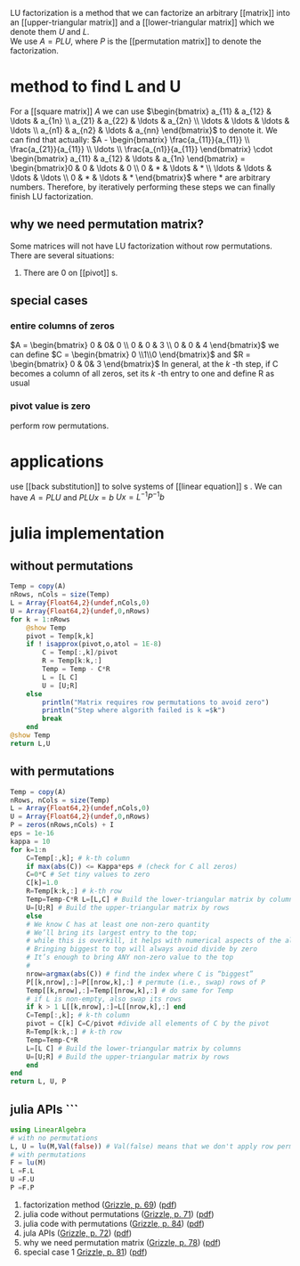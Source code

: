LU factorization is a method that we can factorize an arbitrary [[matrix]] into an [[upper-triangular matrix]] and a [[lower-triangular matrix]] which we denote them $U$ and $L$.  
We use  $A = PLU$, where $P$  is the [[permutation matrix]] to denote the factorization. 

# method to find L and U 
For a [[square matrix]] $A$ we can use $\begin{bmatrix} a_{11} & a_{12} & \ldots & a_{1n} \\ a_{21} & a_{22} & \ldots & a_{2n} \\ \ldots & \ldots & \ldots & \ldots \\ a_{n1} & a_{n2} & \ldots & a_{nn}  \end{bmatrix}$ to denote it. 
We can find that actually: $A - \begin{bmatrix} \frac{a_{11}}{a_{11}} \\ \frac{a_{21}}{a_{11}} \\ \ldots \\ \frac{a_{n1}}{a_{11}}  \end{bmatrix} \cdot \begin{bmatrix} a_{11} & a_{12} & \ldots & a_{1n} \end{bmatrix} = \begin{bmatrix}0 & 0 & \ldots & 0 \\ 0 & * & \ldots & * \\ \ldots & \ldots & \ldots & \ldots \\ 0 & * & \ldots & * \end{bmatrix}$ where $*$ are arbitrary numbers. 
Therefore, by iteratively performing these steps we can finally finish LU factorization. 
## why we need permutation matrix? 
Some matrices will not have LU factorization without row permutations. There are several situations: 
1. There are $0$ on [[pivot]] s. 
## special cases 
### entire columns of zeros 
$A = \begin{bmatrix} 0 & 0& 0 \\ 0 & 0 & 3 \\ 0 & 0 & 4 \end{bmatrix}$ 
we can define $C = \begin{bmatrix} 0 \\1\\0 \end{bmatrix}$ and $R = \begin{bmatrix} 0 & 0& 3 \end{bmatrix}$ 
In general, at the $k$ -th step, if C becomes a column of all zeros, set its $k$ -th entry to one and define R as usual
### pivot value is zero 
perform row permutations. 
# applications 

use [[back substitution]] to solve systems of [[linear equation]] s .
We can have $A = PLU$ and $PLUx = b$
$Ux = L^{-1}P^{-1}b$

# julia implementation
## without permutations 
```julia 
Temp = copy(A)
nRows, nCols = size(Temp)
L = Array{Float64,2}(undef,nCols,0)
U = Array{Float64,2}(undef,0,nRows)
for k = 1:nRows 
	@show Temp 
	pivot = Temp[k,k]
	if ! isapprox(pivot,o,atol = 1E-8)
		C = Temp[:,k]/pivot 
		R = Temp[k:k,:]
		Temp = Temp - C*R
		L = [L C]
		U = [U;R] 
	else 
		println("Matrix requires row permutations to avoid zero")
		println("Step where algorith failed is k =$k")
		break
	end 
@show Temp
return L,U
```
## with permutations 
```julia 
Temp = copy(A)
nRows, nCols = size(Temp)
L = Array{Float64,2}(undef,nCols,0)
U = Array{Float64,2}(undef,0,nRows)
P = zeros(nRows,nCols) + I
eps = 1e-16 
kappa = 10 
for k=1:n 
	C=Temp[:,k]; # k-th column 
	if max(abs(C)) <= Kappa*eps # (check for C all zeros) 
	C=0*C # Set tiny values to zero 
	C[k]=1.0 
	R=Temp[k:k,:] # k-th row 
	Temp=Temp-C*R L=[L,C] # Build the lower-triangular matrix by columns 
	U=[U;R] # Build the upper-triangular matrix by rows 
	else 
	# We know C has at least one non-zero quantity 
	# We’ll bring its largest entry to the top; 
	# while this is overkill, it helps with numerical aspects of the algorithm 
	# Bringing biggest to top will always avoid divide by zero 
	# It’s enough to bring ANY non-zero value to the top 
	# 
	nrow=argmax(abs(C)) # find the index where C is “biggest” 
	P[[k,nrow],:]=P[[nrow,k],:] # permute (i.e., swap) rows of P
	Temp[[k,nrow],:]=Temp[[nrow,k],:] # do same for Temp 
	# if L is non-empty, also swap its rows 
	if k > 1 L[[k,nrow],:]=L[[nrow,k],:] end 
	C=Temp[:,k]; # k-th column 
	pivot = C[k] C=C/pivot #divide all elements of C by the pivot 
	R=Temp[k:k,:] # k-th row 
	Temp=Temp-C*R 
	L=[L C] # Build the lower-triangular matrix by columns 
	U=[U;R] # Build the upper-triangular matrix by rows 
	end 
end 
return L, U, P
```
## julia APIs  ```

```julia
using LinearAlgebra 
# with no permutations 
L, U = lu(M,Val(false)) # Val(false) means that we don't apply row permutations 
# with permutations 
F = lu(M) 
L =F.L 
U =F.U
P =F.P
```


1. factorization method ([Grizzle, p. 69](zotero://select/library/items/8EBIR37H)) ([pdf](zotero://open-pdf/library/items/2AVWIQEV?page=69&annotation=7WJ6BX89))
2. julia code without permutations ([Grizzle, p. 71](zotero://select/library/items/8EBIR37H)) ([pdf](zotero://open-pdf/library/items/2AVWIQEV?page=71&annotation=YI4C37JL))
3. julia code with permutations ([Grizzle, p. 84](zotero://select/library/items/8EBIR37H)) ([pdf](zotero://open-pdf/library/items/2AVWIQEV?page=84&annotation=K99ASSIZ))
4. jula APIs ([Grizzle, p. 72](zotero://select/library/items/8EBIR37H)) ([pdf](zotero://open-pdf/library/items/2AVWIQEV?page=72&annotation=TIGWC9KQ))
5. why we need permutation matrix  ([Grizzle, p. 78](zotero://select/library/items/8EBIR37H)) ([pdf](zotero://open-pdf/library/items/2AVWIQEV?page=78&annotation=J87MTG34))
6. special case 1  [Grizzle, p. 81](zotero://select/library/items/8EBIR37H)) ([pdf](zotero://open-pdf/library/items/2AVWIQEV?page=81&annotation=P5XT442M))